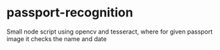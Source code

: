 # passport-recognition
Small node script using opencv and tesseract, where for given passport image it checks the name and date
